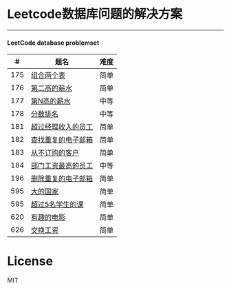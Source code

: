 <h1>Leetcode数据库问题的解决方案</h1>
<hr>
<h4> LeetCode  database problemset</h4>


|#|题名|难度|
|--|--|--|
|175|[组合两个表](组合两个表.md)|简单|
|176|[第二高的薪水](第二高的薪水.md)|简单|
|177|[第N高的薪水](第N高的薪水.md)|中等|
|178|[分数排名](分数排名.md)|中等|
|181|[超过经理收入的员工](超过经理收入的员工.md)|简单|
|182|[查找重复的电子邮箱](查找重复的电子邮箱.md)|简单|
|183|[从不订购的客户](从不订购的客户.md)|简单|
|184|[部门工资最高的员工](部门工资最高的员工.md)|中等|
|196|[删除重复的电子邮箱](删除重复的电子邮箱.md)|简单|
|595|[大的国家](大的国家.md)|简单|
|595|[超过5名学生的课](超过5名学生的课.md)|简单|
|620|[有趣的电影](有趣的电影.md)|简单|
|626|[交换工资](交换工资.md)|简单|



# License
MIT


